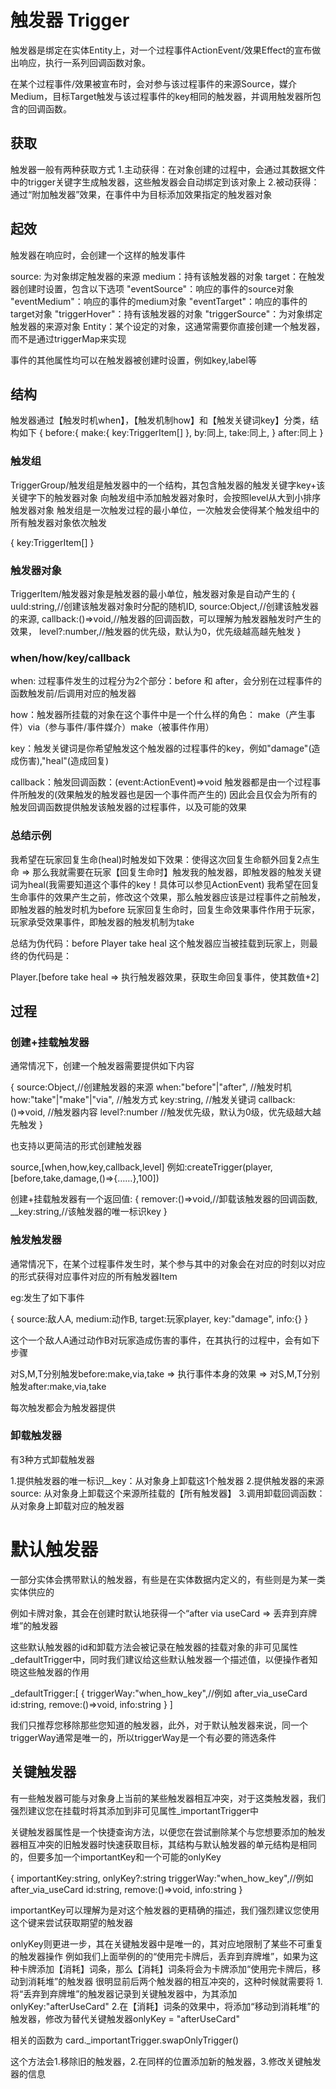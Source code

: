 # 触发器 Trigger

触发器是绑定在实体Entity上，对一个过程事件ActionEvent/效果Effect的宣布做出响应，执行一系列回调函数对象。

在某个过程事件/效果被宣布时，会对参与该过程事件的来源Source，媒介Medium，目标Target触发与该过程事件的key相同的触发器，并调用触发器所包含的回调函数。

## 获取

触发器一般有两种获取方式
1.主动获得：在对象创建的过程中，会通过其数据文件中的trigger关键字生成触发器，这些触发器会自动绑定到该对象上
2.被动获得：通过“附加触发器”效果，在事件中为目标添加效果指定的触发器对象

## 起效

触发器在响应时，会创建一个这样的触发事件

source: 为对象绑定触发器的来源
medium：持有该触发器的对象
target：在触发器创建时设置，包含以下选项
    "eventSource"：响应的事件的source对象
    "eventMedium"：响应的事件的medium对象
    "eventTarget"：响应的事件的target对象
    "triggerHover"：持有该触发器的对象
    "triggerSource"：为对象绑定触发器的来源对象
    Entity：某个设定的对象，这通常需要你直接创建一个触发器，而不是通过triggerMap来实现

事件的其他属性均可以在触发器被创建时设置，例如key,label等

## 结构

触发器通过【触发时机when】，【触发机制how】和【触发关键词key】分类，结构如下
{
    before:{
        make:{
            key:TriggerItem[]
        },
        by:同上,
        take:同上,
    }
    after:同上
}


### 触发组

TriggerGroup/触发组是触发器中的一个结构，其包含触发器的触发关键字key+该关键字下的触发器对象
向触发组中添加触发器对象时，会按照level从大到小排序触发器对象
触发组是一次触发过程的最小单位，一次触发会使得某个触发组中的所有触发器对象依次触发

{
    key:TriggerItem[]
}

### 触发器对象

TriggerItem/触发器对象是触发器的最小单位，触发器对象是自动产生的
{
    uuId:string,//创建该触发器对象时分配的随机ID,
    source:Object,//创建该触发器的来源,
    callback:()=>void,//触发器的回调函数，可以理解为触发器触发时产生的效果，
    level?:number,//触发器的优先级，默认为0，优先级越高越先触发
}

### when/how/key/callback

when: 过程事件发生的过程分为2个部分：before 和 after，会分别在过程事件的函数触发前/后调用对应的触发器

how：触发器所挂载的对象在这个事件中是一个什么样的角色：
    make（产生事件）via（参与事件/事件媒介）make（被事件作用）

key：触发关键词是你希望触发这个触发器的过程事件的key，例如"damage"(造成伤害),"heal"(造成回复)

callback：触发回调函数：(event:ActionEvent)=>void
    触发器都是由一个过程事件所触发的(效果触发的触发器也是因一个事件而产生的)
    因此会且仅会为所有的触发回调函数提供触发该触发器的过程事件，以及可能的效果

### 总结示例 

我希望在玩家回复生命(heal)时触发如下效果：使得这次回复生命额外回复2点生命
=>
那么我就需要在玩家【回复生命时】触发我的触发器，即触发器的触发关键词为heal(我需要知道这个事件的key！具体可以参见ActionEvent)
我希望在回复生命事件的效果产生之前，修改这个效果，那么触发器应该是过程事件之前触发，即触发器的触发时机为before
玩家回复生命时，回复生命效果事件作用于玩家，玩家承受效果事件，即触发器的触发机制为take

总结为伪代码：before Player take heal
这个触发器应当被挂载到玩家上，则最终的伪代码是：

Player.[before take heal => 执行触发器效果，获取生命回复事件，使其数值+2]

## 过程

### 创建+挂载触发器

通常情况下，创建一个触发器需要提供如下内容

{
    source:Object,//创建触发器的来源
    when:"before"|"after", //触发时机
    how:"take"|"make"|"via", //触发方式
    key:string, //触发关键词
    callback:()=>void, //触发器内容
    level?:number //触发优先级，默认为0级，优先级越大越先触发
}

也支持以更简洁的形式创建触发器

source,[when,how,key,callback,level] 
例如:createTrigger(player,[before,take,damage,()=>{……},100])

创建+挂载触发器有一个返回值:
{
    remover:()=>void,//卸载该触发器的回调函数,
    __key:string,//该触发器的唯一标识key
}

### 触发触发器

通常情况下，在某个过程事件发生时，某个参与其中的对象会在对应的时刻以对应的形式获得对应事件对应的所有触发器Item

eg:发生了如下事件 

{
    source:敌人A,
    medium:动作B,
    target:玩家player,
    key:"damage",
    info:{}
}

这个一个敌人A通过动作B对玩家造成伤害的事件，在其执行的过程中，会有如下步骤

对S,M,T分别触发before:make,via,take
=>
执行事件本身的效果
=>
对S,M,T分别触发after:make,via,take

每次触发都会为触发器提供

### 卸载触发器

有3种方式卸载触发器

1.提供触发器的唯一标识__key：从对象身上卸载这1个触发器
2.提供触发器的来源source: 从对象身上卸载这个来源所挂载的【所有触发器】
3.调用卸载回调函数：从对象身上卸载对应的触发器

<!-- ### 阻止触发器

通过添加和卸载【触发拦截器】来阻止对象上的某一类触发器的【所有回调】触发
触发拦截器支持传入拦截对象的key或者触发链的key数组

注意：需要与【阻止事件】做出区别，后者针对的某个key的具体事件，而非一系列的回调事件

例如：
1.我想阻止玩家下一个回合开始时，回复能量时的触发器=>拦截["turnStart" => "energyRecover"]
2.我想阻止敌人回复生命时的任意效果=>拦截"heal"

通过上文可知，触发器是由触发器对象构成的
触发拦截器会拦截触发器的所有触发器对象，并提供如下回调

-条件触发：blockCondition(triggerItem,actionEvent)=>bool 
仅在返回true时拦截该触发器对象，不会调用其回调函数，默认返回true -->


# 默认触发器

一部分实体会携带默认的触发器，有些是在实体数据内定义的，有些则是为某一类实体供应的

例如卡牌对象，其会在创建时默认地获得一个“after via useCard => 丢弃到弃牌堆”的触发器

这些默认触发器的id和卸载方法会被记录在触发器的挂载对象的非可见属性_defaultTrigger中，同时我们建议给这些默认触发器一个描述值，以便操作者知晓这些触发器的作用

_defaultTrigger:[
    {
        triggerWay:"when_how_key",//例如 after_via_useCard
        id:string,
        remove:()=>void,
        info:string
    }
]

我们只推荐您移除那些您知道的触发器，此外，对于默认触发器来说，同一个triggerWay通常是唯一的，所以triggerWay是一个有必要的筛选条件

## 关键触发器

有一些触发器可能与对象身上当前的某些触发器相互冲突，对于这类触发器，我们强烈建议您在挂载时将其添加到非可见属性_importantTrigger中

关键触发器属性是一个快捷查询方法，以便您在尝试删除某个与您想要添加的触发器相互冲突的旧触发器时快速获取目标，其结构与默认触发器的单元结构是相同的，但要多加一个importantKey和一个可能的onlyKey

{
    importantKey:string,
    onlyKey?:string
    triggerWay:"when_how_key",//例如 after_via_useCard
    id:string,
    remove:()=>void,
    info:string
}

importantKey可以理解为是对这个触发器的更精确的描述，我们强烈建议您使用这个键来尝试获取期望的触发器

onlyKey则更进一步，其在关键触发器中是唯一的，其对应地限制了某些不可重复的触发器操作
例如我们上面举例的的“使用完卡牌后，丢弃到弃牌堆”，如果为这种卡牌添加【消耗】词条，那么【消耗】词条将会为卡牌添加“使用完卡牌后，移动到消耗堆”的触发器
很明显前后两个触发器的相互冲突的，这种时候就需要将
1.将“丢弃到弃牌堆”的触发器记录到关键触发器中，为其添加onlyKey:"afterUseCard"
2.在【消耗】词条的效果中，将添加“移动到消耗堆”的触发器，修改为替代关键触发器onlyKey = "afterUseCard"

相关的函数为
card._importantTrigger.swapOnlyTrigger()

这个方法会1.移除旧的触发器，2.在同样的位置添加新的触发器，3.修改关键触发器的信息